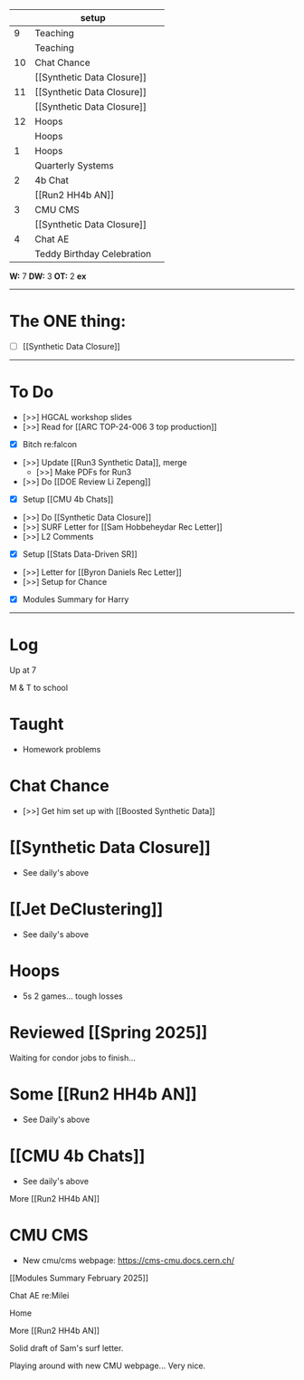 
|     | setup                      |     |
| --- | -------------------------- | --- |
| 9   | Teaching                   |     |
|     | Teaching                   |     |
| 10  | Chat Chance                |     |
|     | [[Synthetic Data Closure]] |     |
| 11  | [[Synthetic Data Closure]] |     |
|     | [[Synthetic Data Closure]] |     |
| 12  | Hoops                      |     |
|     | Hoops                      |     |
| 1   | Hoops                      |     |
|     | Quarterly Systems          |     |
| 2   | 4b Chat                    |     |
|     | [[Run2 HH4b AN]]           |     |
| 3   | CMU CMS                    |     |
|     | [[Synthetic Data Closure]] |     |
| 4   | Chat AE                    |     |
|     | Teddy Birthday Celebration |     |

**W:** 7 
**DW:** 3
**OT:** 2
**ex** 

---
# The ONE thing: 
- [ ] [[Synthetic Data Closure]]

---
# To Do

- [>>]  HGCAL workshop slides 
- [>>] Read for [[ARC TOP-24-006 3 top production]]
- [x] Bitch re:falcon
- [>>] Update [[Run3 Synthetic Data]], merge 
	- [>>]  Make PDFs for Run3 
- [>>] Do  [[DOE Review Li Zepeng]]
- [x] Setup [[CMU 4b Chats]]
- [>>] Do  [[Synthetic Data Closure]]
- [>>] SURF Letter for [[Sam Hobbeheydar Rec Letter]]
- [>>] L2 Comments
- [x] Setup [[Stats Data-Driven SR]]
- [>>] Letter for [[Byron Daniels Rec Letter]]
- [>>] Setup for Chance
- [x] Modules Summary for Harry 

---

# Log

Up at 7

M & T to school 

# Taught
- Homework problems

# Chat Chance
- [>>] Get him set up with [[Boosted Synthetic Data]]

# [[Synthetic Data Closure]]
- See daily's above


# [[Jet DeClustering]]
- See daily's above

# Hoops
- 5s 2 games... tough losses 

# Reviewed [[Spring 2025]]

Waiting for condor jobs to finish...

# Some [[Run2 HH4b AN]]
- See Daily's above

# [[CMU 4b Chats]]
- See daily's above

More [[Run2 HH4b AN]]

# CMU CMS
- New cmu/cms webpage: https://cms-cmu.docs.cern.ch/

[[Modules Summary February 2025]]

Chat AE re:Milei 

Home 

More [[Run2 HH4b AN]]

Solid draft of Sam's surf letter.

Playing around with new CMU webpage... Very nice.